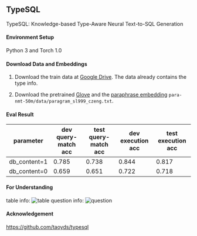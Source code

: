 ## TypeSQL

TypeSQL: Knowledge-based Type-Aware Neural Text-to-SQL Generation

#### Environment Setup

Python 3 and Torch 1.0

#### Download Data and Embeddings

1. Download the train data at [Google Drive](https://drive.google.com/file/d/1CGIRCjwf2bgmWl3UyjY1yJpP4nU---Q0/view?usp=sharing).
The data already contains the type info.

2. Download the pretrained [Glove](https://nlp.stanford.edu/data/wordvecs/glove.42B.300d.zip) and the [paraphrase embedding](https://drive.google.com/file/d/1iWTowxEG1-KZyq-fHP6cb6dNqMh4eHiN/view?usp=sharing) `para-nmt-50m/data/paragram_sl999_czeng.txt`.

#### Eval Result


| parameter | dev query-match acc | test query-match acc| dev execution acc | test execution acc|
| ------ | ------ | ------ | ------ | ------|
| db_content=1 | 0.785 | 0.738 | 0.844 | 0.817 |
| db_content=0 | 0.659 | 0.651 | 0.722 | 0.718 | 

#### For Understanding

table info:
![table](https://github.com/guotong1988/TypeSQL-python3/blob/master/doc/table.png)
question info:
![question](https://github.com/guotong1988/TypeSQL-python3/blob/master/doc/question.png)

#### Acknowledgement

https://github.com/taoyds/typesql
